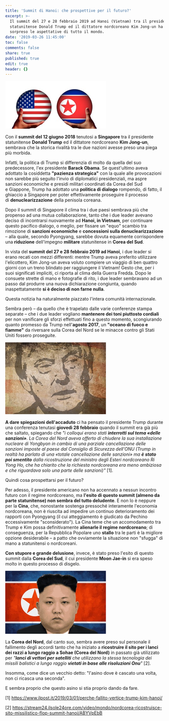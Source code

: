 ```yaml
---
title: 'Summit di Hanoi: che prospettive per il futuro?'
excerpt: >-
  Il summit del 27 e 28 febbraio 2019 ad Hanoi (Vietnam) tra il presidente
  statunitense Donald Trump ed il dittatore nordcoreano Kim Jong-un ha deluso e
  sorpreso le aspettative di tutto il mondo.
date: '2019-03-26 11:45:00'
toc: false
comments: false
share: true
published: true
edit: true
header: {}
---
```

[![Usa North Korea Conflict](/assets/images/usa-2893863_960_720.jpeg)](https://pixabay.com/photos/usa-north-korea-conflict-trump-2893863/)

Con il **summit del 12 giugno 2018**  tenutosi a **Singapore** tra il presidente statunitense **Donald Trump** ed il dittatore nordcoreano **Kim Jong-un**, sembrava che la storica rivalità tra le due nazioni avesse preso una piega più morbida.

Infatti, la politica di Trump si differenzia di molto da quella del suo predecessore, l'ex presidente **Barack Obama**. Se quest'ultimo aveva adottato la cosiddetta **"pazienza strategica"** con la quale alle provocazioni non sarebbe più seguito l'invio di diplomatici presidenziali, ma aspre sanzioni economiche e presidi militari coordinati da Corea del Sud e Giappone, Trump ha adottato una **politica di dialogo** rompendo, di fatto, il ghiaccio a Singapore per poter effettivamente proseguire il processo di **denuclearizzazione** della penisola coreana.

Dopo il summit di Singapore il clima tra i due paesi sembrava più che propenso ad una mutua collaborazione, tanto che i due leader avevano deciso di incontrarsi nuovamente ad **Hanoi, in Vietnam**, per continuare questo pacifico dialogo, o meglio, per fissare un "equo" scambio tra rimozione di **sanzioni economiche** e **concessioni sulla denuclearizzazione** – alla quale, secondo Pyongyang, sarebbe dovuta equamente corrispondere una **riduzione** dell'impegno **militare** statunitense in **Corea del Sud**.

In vista del **summit del 27 e 28 febbraio 2019 ad Hanoi**, i due leader si erano recati con mezzi differenti: mentre Trump aveva preferito utilizzare l'elicottero, Kim Jong-un aveva voluto compiere un viaggio di ben quattro giorni con un treno blindato per raggiungere il Vietnam! Gesto che, per i suoi significati impliciti, ci riporta al clima della Guerra Fredda. Dopo le consuete strette di mano e fotografie di rito, i due leader sembravano ad un passo dal produrre una nuova dichiarazione congiunta, quando inaspettatamente **si è deciso di non farne nulla**.

Questa notizia ha naturalmente piazzato l'intera comunità internazionale.

Sembra però – da quello che è trapelato dalle varie conferenze stampa separate – che i due leader vogliano **mantenere dei toni piuttosto cordiali** per non vanificare gli sforzi effettuati fino a questo momento, scongiurando quanto promesso da Trump nell'**agosto 2017**, un **"oceano di fuoco e fiamme"** da riversare sulla Corea del Nord se le minacce contro gli Stati Uniti fossero proseguite.

[![Trump Us President Usa](/assets/images/trump-1822121_960_720.jpeg)](https://pixabay.com/illustrations/trump-us-president-usa-policy-1822121/)

**A dare spiegazioni dell'accaduto** ci ha pensato il presidente Trump durante una conferenza tenutasi **giovedì 28 febbraio** quando il summit era già più che saltato, spiegando che _"i colloqui erano stati **interrotti sul tema «delle sanzioni»**. La Corea del Nord aveva offerto di chiudere la sua installazione nucleare di Yongbyon in cambio di una parziale cancellazione delle sanzioni imposte al paese dal Consiglio di Sicurezza dell'ONU (Trump in realtà ha parlato di una «totale cancellazione delle sanzioni» ma **è stato poi smentito** dalla ricostruzione del ministro degli Esteri nordcoreano Ri Yong Ho, che ha chiarito che la richiesta nordcoreana era meno ambiziosa e che riguardava solo una parte delle sanzioni)"_ \[1].

Quindi cosa prospettarsi per il futuro?

Per adesso, il presidente americano non ha accennato a nessun incontro futuro con il regime nordcoreano, ma **l'esito di questo summit (almeno da parte statunitense) non sembra del tutto deludente**. E non lo è neppure per la **Cina**, che, nonostante sostenga pressoché interamente l'economia nordcoreana, non è riuscita ad impedire un continuo deterioramento dei rapporti con Pyongyang (il cui atteggiamento è giudicato da Pechino eccessivamente "sconsiderato"). La Cina teme che un accomodamento tra Trump e Kim possa definitivamente **alienarle il regime nordcoreano**; di conseguenza, per la Repubblica Popolare uno **stallo** tra le parti è la migliore opzione desiderabile – a patto che ovviamente la situazione non "sfugga" di mano a statunitensi o nordcoreani.

**Con stupore e grande delusione**, invece, è stato preso l'esito di questo summit dalla **Corea del Sud**, il cui presidente **Moon Jae-in** si era speso molto in questo processo di disgelo.


[![North Korea Kim Jong-Un Supreme](/assets/images/north-korea-2972195_960_720.jpeg)](https://pixabay.com/illustrations/north-korea-kim-jong-un-2972195/)

La **Corea del Nord**, dal canto suo, sembra avere preso sul personale il fallimento degli accordi tanto che ha iniziato a **ricostruire il sito per i lanci dei razzi a lungo raggio a Sohae (Corea del Nord)** in passato già utilizzato per _"**lanci di vettori per satelliti** che utilizzano la stessa tecnologia dei missili balistici a lungo raggio **vietati in base alle risoluzioni Onu**"_ \[2].

Insomma, come dice un vecchio detto: "l'asino dove è cascato una volta, non ci ricasca una seconda".

E sembra proprio che questo asino si stia proprio dando da fare.

\[1] <https://www.ilpost.it/2019/03/01/perche-fallito-vertice-trump-kim-hanoi/>

\[2] <https://stream24.ilsole24ore.com/video/mondo/nordcorea-ricostruisce-sito-missilistico-flop-summit-hanoi/ABYVpEbB>
